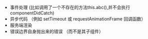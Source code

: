

* 事件处理 (比如调用了一个不存在的方法this.abc(),并不会执行componentDidCatch)
* 异步代码 （例如 setTimeout 或 requestAnimationFrame 回调函数）
* 服务端渲染
* 错误边界自身抛出来的错误 （而不是其子组件）
